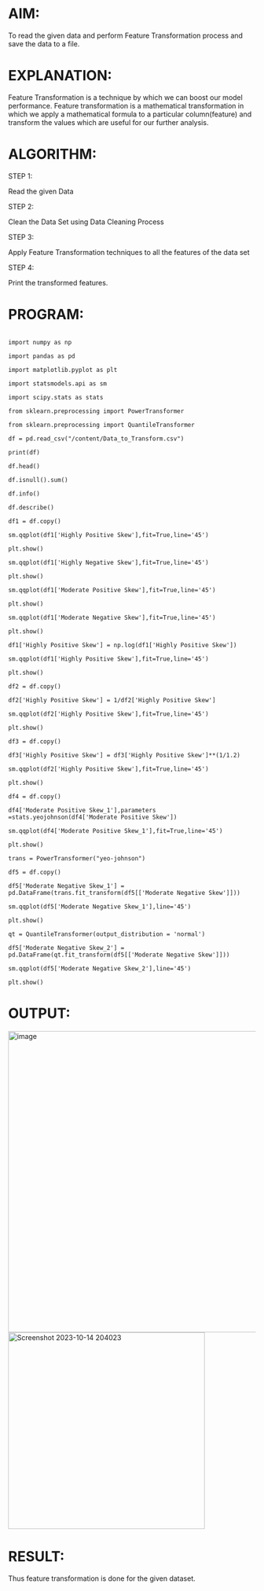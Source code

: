  # AIM:

To read the given data and perform Feature Transformation process and save the data to a file.

# EXPLANATION:

Feature Transformation is a technique by which we can boost our model performance. Feature transformation is a mathematical transformation in which we apply a mathematical formula to a particular column(feature) and transform the values which are useful for our further analysis.

# ALGORITHM:

STEP 1:

Read the given Data

STEP 2:

Clean the Data Set using Data Cleaning Process

STEP 3:

Apply Feature Transformation techniques to all the features of the data set

STEP 4:

Print the transformed features.


# PROGRAM:

```

import numpy as np

import pandas as pd

import matplotlib.pyplot as plt

import statsmodels.api as sm

import scipy.stats as stats

from sklearn.preprocessing import PowerTransformer 

from sklearn.preprocessing import QuantileTransformer

df = pd.read_csv("/content/Data_to_Transform.csv")

print(df)

df.head()

df.isnull().sum()

df.info()

df.describe()

df1 = df.copy()

sm.qqplot(df1['Highly Positive Skew'],fit=True,line='45')

plt.show()

sm.qqplot(df1['Highly Negative Skew'],fit=True,line='45')

plt.show()

sm.qqplot(df1['Moderate Positive Skew'],fit=True,line='45')

plt.show()

sm.qqplot(df1['Moderate Negative Skew'],fit=True,line='45')

plt.show()

df1['Highly Positive Skew'] = np.log(df1['Highly Positive Skew'])

sm.qqplot(df1['Highly Positive Skew'],fit=True,line='45')

plt.show()

df2 = df.copy()

df2['Highly Positive Skew'] = 1/df2['Highly Positive Skew']

sm.qqplot(df2['Highly Positive Skew'],fit=True,line='45')

plt.show()

df3 = df.copy()

df3['Highly Positive Skew'] = df3['Highly Positive Skew']**(1/1.2)

sm.qqplot(df2['Highly Positive Skew'],fit=True,line='45')

plt.show()

df4 = df.copy()

df4['Moderate Positive Skew_1'],parameters =stats.yeojohnson(df4['Moderate Positive Skew'])

sm.qqplot(df4['Moderate Positive Skew_1'],fit=True,line='45')

plt.show()

trans = PowerTransformer("yeo-johnson")

df5 = df.copy()

df5['Moderate Negative Skew_1'] = pd.DataFrame(trans.fit_transform(df5[['Moderate Negative Skew']]))

sm.qqplot(df5['Moderate Negative Skew_1'],line='45')

plt.show()

qt = QuantileTransformer(output_distribution = 'normal')

df5['Moderate Negative Skew_2'] = pd.DataFrame(qt.fit_transform(df5[['Moderate Negative Skew']]))

sm.qqplot(df5['Moderate Negative Skew_2'],line='45')

plt.show()

```

# OUTPUT:

<img width="613" alt="image" src="https://github.com/Vineesha29031970/ODD2023-Datascience-Ex06/assets/133136880/36f3bb1a-e0eb-403c-8dc8-a1d25817f3b7">


<img width="400" alt="Screenshot 2023-10-14 204023" src="https://github.com/Vineesha29031970/ODD2023-Datascience-Ex06/assets/133136880/0aa78a1d-e050-40a5-a9a9-6b777ebb4706">

# RESULT:

Thus feature transformation is done for the given dataset.
